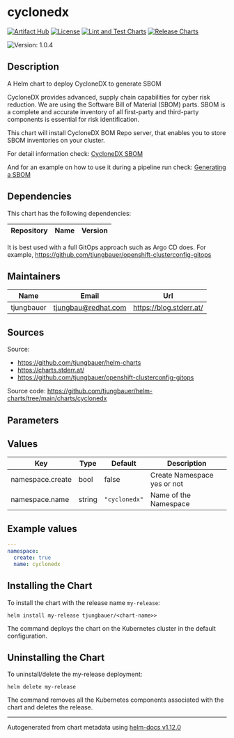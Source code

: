 

# cyclonedx

  [![Artifact Hub](https://img.shields.io/endpoint?url=https://artifacthub.io/badge/repository/openshift-bootstraps)](https://artifacthub.io/packages/search?repo=openshift-bootstraps)
  [![License](https://img.shields.io/badge/License-Apache_2.0-blue.svg)](https://opensource.org/licenses/Apache-2.0)
  [![Lint and Test Charts](https://github.com/tjungbauer/helm-charts/actions/workflows/lint_and_test_charts.yml/badge.svg)](https://github.com/tjungbauer/helm-charts/actions/workflows/lint_and_test_charts.yml)
  [![Release Charts](https://github.com/tjungbauer/helm-charts/actions/workflows/release.yml/badge.svg)](https://github.com/tjungbauer/helm-charts/actions/workflows/release.yml)

  ![Version: 1.0.4](https://img.shields.io/badge/Version-1.0.4-informational?style=flat-square)

 

  ## Description

  A Helm chart to deploy CycloneDX to generate SBOM

CycloneDX provides advanced, supply chain capabilities for cyber risk reduction. We are using the Software Bill of Material (SBOM) parts.
SBOM is a complete and accurate inventory of all first-party and third-party components is essential for risk identification.

This chart will install CycloneDX BOM Repo server, that enables you to store SBOM inventories on your cluster.

For detail information check: [CycloneDX SBOM](https://cyclonedx.org/capabilities/sbom/)

And for an example on how to use it during a pipeline run check: [Generating a SBOM](https://blog.stderr.at/securesupplychain/2023-06-22-securesupplychain-step7/)

## Dependencies

This chart has the following dependencies:

| Repository | Name | Version |
|------------|------|---------|

It is best used with a full GitOps approach such as Argo CD does. For example, https://github.com/tjungbauer/openshift-clusterconfig-gitops

## Maintainers

| Name | Email | Url |
| ---- | ------ | --- |
| tjungbauer | <tjungbau@redhat.com> | <https://blog.stderr.at/> |

## Sources
Source:
* <https://github.com/tjungbauer/helm-charts>
* <https://charts.stderr.at/>
* <https://github.com/tjungbauer/openshift-clusterconfig-gitops>

Source code: https://github.com/tjungbauer/helm-charts/tree/main/charts/cyclonedx

## Parameters

## Values

| Key | Type | Default | Description |
|-----|------|---------|-------------|
| namespace.create | bool | false | Create Namespace yes or not |
| namespace.name | string | `"cyclonedx"` | Name of the Namespace |

## Example values

```yaml
---
namespace:
  create: true
  name: cyclonedx
```

## Installing the Chart

To install the chart with the release name `my-release`:

```console
helm install my-release tjungbauer/<chart-name>>
```

The command deploys the chart on the Kubernetes cluster in the default configuration.

## Uninstalling the Chart

To uninstall/delete the my-release deployment:

```console
helm delete my-release
```

The command removes all the Kubernetes components associated with the chart and deletes the release.

----------------------------------------------
Autogenerated from chart metadata using [helm-docs v1.12.0](https://github.com/norwoodj/helm-docs/releases/v1.12.0)
